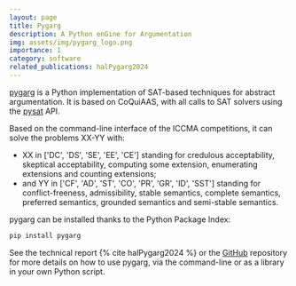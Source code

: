 ```yaml
---
layout: page
title: Pygarg
description: A Python enGine for Argumentation
img: assets/img/pygarg_logo.png
importance: 1
category: software
related_publications: halPygarg2024
---
```


[pygarg](https://github.com/jgmailly/pygarg) is a Python implementation of SAT-based techniques for abstract
argumentation. It is based on CoQuiAAS, with all calls to SAT solvers
using the [pysat](https://pysathq.github.io/installation/) API.

Based on the command-line interface of the ICCMA competitions, it can
solve the problems XX-YY with:
- XX in ['DC', 'DS', 'SE', 'EE', 'CE'] standing for credulous
  acceptability, skeptical acceptability, computing some extension,
  enumerating extensions and counting extensions;
- and YY in ['CF', 'AD', 'ST', 'CO', 'PR', 'GR', 'ID', 'SST'] standing
  for conflict-freeness, admissibility, stable semantics, complete
  semantics, preferred semantics, grounded semantics and semi-stable semantics.

pygarg can be installed thanks to the Python Package Index:
```bash
pip install pygarg
```

See the technical report {% cite halPygarg2024 %} or the [GitHub](https://github.com/jgmailly/pygarg) repository for more details on how to use pygarg, via the command-line or as a library in your own Python script.
